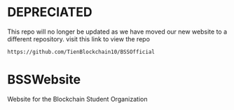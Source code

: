 # DEPRECIATED

This repo will no longer be updated as we have moved our new website to a different repository. visit this link to view the repo

`https://github.com/TienBlockchain10/BSSOfficial`

# BSSWebsite
Website for the Blockchain Student Organization


